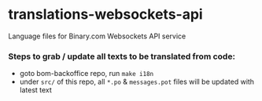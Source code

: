 # translations-websockets-api
Language files for Binary.com Websockets API service

### Steps to grab / update all texts to be translated from code:
* goto bom-backoffice repo, run `make i18n`
* under `src/` of this repo, all `*.po` & `messages.pot` files will be updated with latest text
